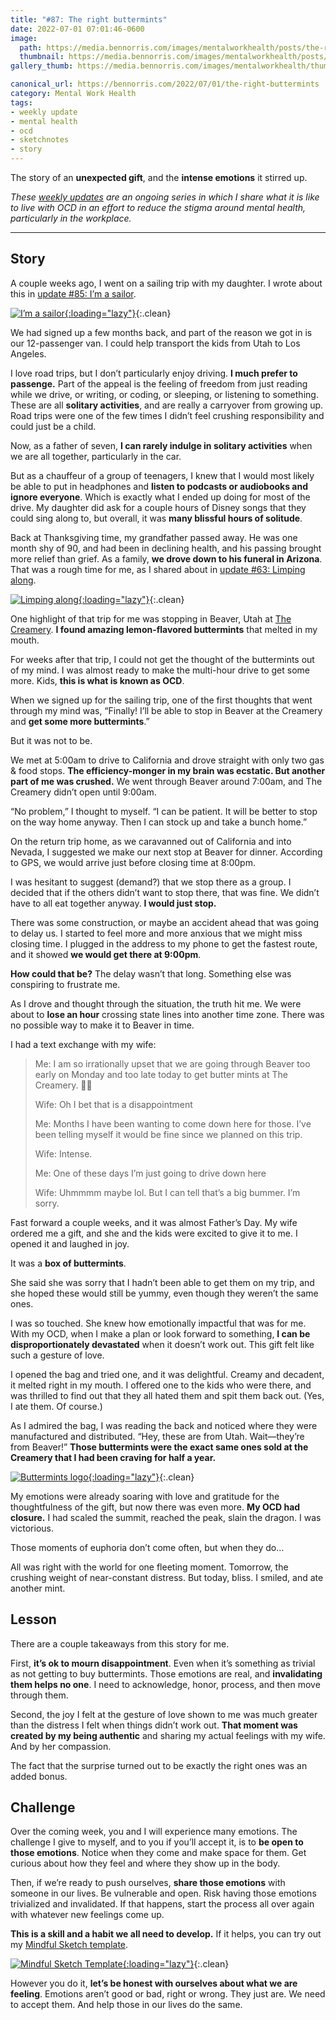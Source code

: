 ```yaml
---
title: "#87: The right buttermints"
date: 2022-07-01 07:01:46-0600
image: 
  path: https://media.bennorris.com/images/mentalworkhealth/posts/the-right-buttermints.jpg
  thumbnail: https://media.bennorris.com/images/mentalworkhealth/posts/thumbnails/the-right-buttermints.jpg
gallery_thumb: https://media.bennorris.com/images/mentalworkhealth/thumbs/the-right-buttermints.jpg

canonical_url: https://bennorris.com/2022/07/01/the-right-buttermints
category: Mental Work Health
tags:
- weekly update
- mental health
- ocd
- sketchnotes
- story
---
```


The story of an **unexpected gift**, and the **intense emotions** it stirred up.

_These [weekly updates](https://bennorris.com/tags/weekly-update/) are an ongoing series in which I share what it is like to live with OCD in an effort to reduce the stigma around mental health, particularly in the workplace._

***


## Story

A couple weeks ago, I went on a sailing trip with my daughter. I wrote about this in [update #85: I’m a sailor](https://bennorris.com/2022/06/17/im-a-sailor).

[![I’m a sailor](https://media.bennorris.org/images/mentalworkhealth/posts/i’m-a-sailor.jpg){:loading="lazy"}](https://bennorris.com/2022/06/17/im-a-sailor){:.clean}

We had signed up a few months back, and part of the reason we got in is our 12-passenger van. I could help transport the kids from Utah to Los Angeles.

I love road trips, but I don’t particularly enjoy driving. **I much prefer to passenge.** Part of the appeal is the feeling of freedom from just reading while we drive, or writing, or coding, or sleeping, or listening to something. These are all **solitary activities**, and are really a carryover from growing up. Road trips were one of the few times I didn’t feel crushing responsibility and could just be a child.

Now, as a father of seven, **I can rarely indulge in solitary activities** when we are all together, particularly in the car.

But as a chauffeur of a group of teenagers, I knew that I would most likely be able to put in headphones and **listen to podcasts or audiobooks and ignore everyone**. Which is exactly what I ended up doing for most of the drive. My daughter did ask for a couple hours of Disney songs that they could sing along to, but overall, it was **many blissful hours of solitude**.

Back at Thanksgiving time, my grandfather passed away. He was one month shy of 90, and had been in declining health, and his passing brought more relief than grief. As a family, **we drove down to his funeral in Arizona**. That was a rough time for me, as I shared about in [update #63: Limping along](https://bennorris.com/2021/12/10/limping-along).

[![Limping along](https://media.bennorris.org/images/mentalworkhealth/posts/limping-along.jpg){:loading="lazy"}](https://bennorris.com/2021/12/10/limping-along){:.clean}

One highlight of that trip for me was stopping in Beaver, Utah at [The Creamery](https://thecreameryutah.com/). **I found amazing lemon-flavored buttermints** that melted in my mouth.

For weeks after that trip, I could not get the thought of the buttermints out of my mind. I was almost ready to make the multi-hour drive to get some more. Kids, **this is what is known as OCD**.

When we signed up for the sailing trip, one of the first thoughts that went through my mind was, “Finally! I’ll be able to stop in Beaver at the Creamery and **get some more buttermints**.”

But it was not to be.

We met at 5:00am to drive to California and drove straight with only two gas & food stops. **The efficiency-monger in my brain was ecstatic. But another part of me was crushed.** We went through Beaver around 7:00am, and The Creamery didn’t open until 9:00am.

“No problem,” I thought to myself. “I can be patient. It will be better to stop on the way home anyway. Then I can stock up and take a bunch home.”

On the return trip home, as we caravanned out of California and into Nevada, I suggested we make our next stop at Beaver for dinner. According to GPS, we would arrive just before closing time at 8:00pm.

I was hesitant to suggest (demand?) that we stop there as a group. I decided that if the others didn’t want to stop there, that was fine. We didn’t have to all eat together anyway. **I would just stop.**

There was some construction, or maybe an accident ahead that was going to delay us. I started to feel more and more anxious that we might miss closing time. I plugged in the address to my phone to get the fastest route, and it showed **we would get there at 9:00pm**.

**How could that be?** The delay wasn’t that long. Something else was conspiring to frustrate me.

As I drove and thought through the situation, the truth hit me. We were about to **lose an hour** crossing state lines into another time zone. There was no possible way to make it to Beaver in time.

I had a text exchange with my wife:

> Me: I am so irrationally upset that we are going through Beaver too early on Monday and too late today to get butter mints at The Creamery. 🤬😆
> 
> Wife: Oh I bet that is a disappointment
> 
> Me: Months I have been wanting to come down here for those. I’ve been telling myself it would be fine since we planned on this trip.
> 
> Wife: Intense.
> 
> Me: One of these days I’m just going to drive down here
> 
> Wife: Uhmmmm maybe lol. But I can tell that’s a big bummer. I’m sorry.

Fast forward a couple weeks, and it was almost Father’s Day. My wife ordered me a gift, and she and the kids were excited to give it to me. I opened it and laughed in joy.

It was a **box of buttermints**.

She said she was sorry that I hadn’t been able to get them on my trip, and she hoped these would still be yummy, even though they weren’t the same ones.

I was so touched. She knew how emotionally impactful that was for me. With my OCD, when I make a plan or look forward to something, **I can be disproportionately devastated** when it doesn’t work out. This gift felt like such a gesture of love.

I opened the bag and tried one, and it was delightful. Creamy and decadent, it melted right in my mouth. I offered one to the kids who were there, and was thrilled to find out that they all hated them and spit them back out. (Yes, I ate them. Of course.)

As I admired the bag, I was reading the back and noticed where they were manufactured and distributed. “Hey, these are from Utah. Wait—they’re from Beaver!” **Those buttermints were the exact same ones sold at the Creamery that I had been craving for half a year.**

[![Buttermints logo](https://media.bennorris.com/images/mentalworkhealth/posts/buttermints-logo.jpg){:loading="lazy"}](https://www.buttermints.com/){:.clean}

My emotions were already soaring with love and gratitude for the thoughtfulness of the gift, but now there was even more. **My OCD had closure.** I had scaled the summit, reached the peak, slain the dragon. I was victorious.

Those moments of euphoria don’t come often, but when they do…

All was right with the world for one fleeting moment. Tomorrow, the crushing weight of near-constant distress. But today, bliss. I smiled, and ate another mint.


## Lesson

There are a couple takeaways from this story for me.

First, **it’s ok to mourn disappointment**. Even when it’s something as trivial as not getting to buy buttermints. Those emotions are real, and **invalidating them helps no one**. I need to acknowledge, honor, process, and then move through them.

Second, the joy I felt at the gesture of love shown to me was much greater than the distress I felt when things didn’t work out. **That moment was created by my being authentic** and sharing my actual feelings with my wife. And by her compassion.

The fact that the surprise turned out to be exactly the right ones was an added bonus.


## Challenge

Over the coming week, you and I will experience many emotions. The challenge I give to myself, and to you if you’ll accept it, is to **be open to those emotions**. Notice when they come and make space for them. Get curious about how they feel and where they show up in the body.

Then, if we’re ready to push ourselves, **share those emotions** with someone in our lives. Be vulnerable and open. Risk having those emotions trivialized and invalidated. If that happens, start the process all over again with whatever new feelings come up.

**This is a skill and a habit we all need to develop.** If it helps, you can try out my [Mindful Sketch template](https://bennorris.gumroad.com/l/mindfulsketch).

[![Mindful Sketch Template](https://media.bennorris.com/images/bennorris/mindful-sketch-template.jpg){:loading="lazy"}](https://bennorris.com/mindful-sketch-template/){:.clean}

However you do it, **let’s be honest with ourselves about what we are feeling**. Emotions aren’t good or bad, right or wrong. They just are. We need to accept them. And help those in our lives do the same.


